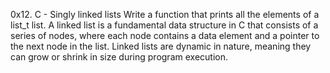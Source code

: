 0x12. C - Singly linked lists
Write a function that prints all the elements of a list_t list.
A linked list is a fundamental data structure in C that consists of a series of nodes, where each node contains a data element and a pointer to the next node in the list. Linked lists are dynamic in nature, meaning they can grow or shrink in size during program execution.
